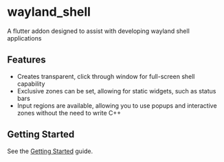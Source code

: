 # wayland_shell

A flutter addon designed to assist with developing wayland shell applications

## Features
- Creates transparent, click through window for full-screen shell capability
- Exclusive zones can be set, allowing for static widgets, such as status bars
- Input regions are available, allowing you to use popups and interactive zones without the need to write C++

## Getting Started

See the [Getting Started](./docs/getting_started.md) guide.
